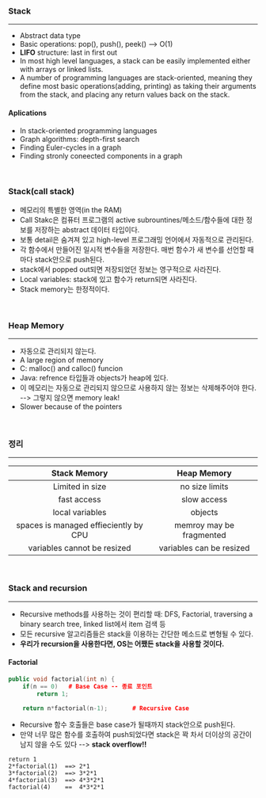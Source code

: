 ### Stack
---
- Abstract data type
- Basic operations: pop(), push(), peek() --> O(1)
- **LIFO** structure: last in first out
- In most high level languages, a stack can be easily implemented either with arrays or linked lists.
- A number of programming languages are stack-oriented, meaning they define most basic operations(adding, printing) as taking their arguments from the stack, and placing any return values back on the stack.


#### Aplications
- In stack-oriented programming languages
- Graph algorithms: depth-first search 
- Finding Euler-cycles in a graph
- Finding stronly coneected components in a graph

<br>

 ### Stack(call stack)
 - 메모리의 특별한 영역(in the RAM)
 - Call Stakc은 컴퓨터 프로그램의 active subrountines/메소드/함수들에 대한 정보를 저장하는 abstract 데이터 타입이다.
 - 보통 detail은 숨겨져 있고 high-level 프로그래밍 언어에서 자동적으로 관리된다.
 - 각 함수에서 만들어진 일시적 변수들을 저장한다. 매번 함수가 새 변수를 선언할 때마다 stack안으로 push된다.
 - stack에서 popped out되면 저장되었던 정보는 영구적으로 사라진다.
 - Local variables: stack에 있고 함수가 return되면 사라진다.
 - Stack memory는 한정적이다.
 
 <br>
 
 ### Heap Memory
 ---
 - 자동으로 관리되지 않는다.
 - A large region of memory
 - C: malloc() and calloc() funcion
 - Java: refrence 타입들과 objects가 heap에 있다.
 - 이 메모리는 자동으로 관리되지 않으므로 사용하지 않는 정보는 삭제해주어야 한다. --> 그렇지 않으면 memory leak! 
 - Slower because of the pointers
 
 <br>
 
 ### 정리
 ---
 Stack Memory | Heap Memory
:------------:|:-----------:|
Limited in size|no size limits
fast access|slow access
local variables|objects
spaces is managed effieciently by CPU|memroy may be fragmented
variables cannot be resized | variables can be resized


<br>

### Stack and recursion
---
- Recursive methods를 사용하는 것이 편리할 때: DFS, Factorial, traversing a binary search tree, linked list에서 item 검색 등
- 모든 recursive 알고리즘들은 stack을 이용하는 간단한 메소드로 변형될 수 있다.
- **우리가 recursion을 사용한다면, OS는 어쨌든 stack을 사용할 것이다.**

#### Factorial
```c++
public void factorial(int n) {
    if(n == 0)   # Base Case -- 종료 포인트
        return 1;
    
    return n*factorial(n-1);       # Recursive Case
```

- Recursive 함수 호출들은 base case가 될때까지 stack안으로 push된다.
- 만약 너무 많은 함수를 호출하여 push되었다면 stack은 꽉 차서 더이상의 공간이 남지 않을 수도 있다 --> **stack overflow!!**

```
return 1
2*factorial(1)  ==> 2*1
3*factorial(2)  ==> 3*2*1
4*factorial(3)  ==> 4*3*2*1
factorial(4)    ==  4*3*2*1
```
